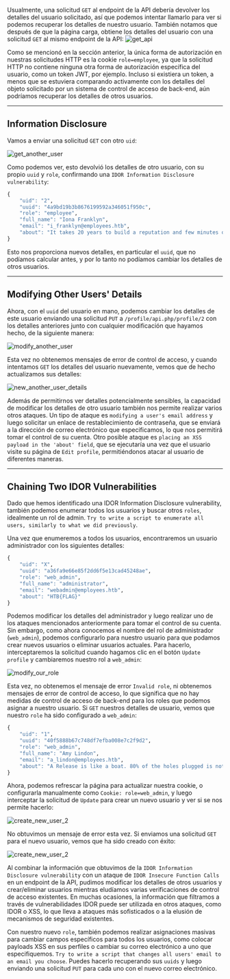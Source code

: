 Usualmente, una solicitud `GET` al endpoint de la API debería devolver los detalles del usuario solicitado, así que podemos intentar llamarlo para ver si podemos recuperar los detalles de nuestro usuario. También notamos que después de que la página carga, obtiene los detalles del usuario con una solicitud `GET` al mismo endpoint de la API: ![get_api](https://academy.hackthebox.com/storage/modules/134/web_attacks_idor_get_api.jpg)

Como se mencionó en la sección anterior, la única forma de autorización en nuestras solicitudes HTTP es la cookie `role=employee`, ya que la solicitud HTTP no contiene ninguna otra forma de autorización específica del usuario, como un token JWT, por ejemplo. Incluso si existiera un token, a menos que se estuviera comparando activamente con los detalles del objeto solicitado por un sistema de control de acceso de back-end, aún podríamos recuperar los detalles de otros usuarios.

---

## Information Disclosure

Vamos a enviar una solicitud `GET` con otro `uid`:

![get_another_user](https://academy.hackthebox.com/storage/modules/134/web_attacks_idor_get_another_user.jpg)

Como podemos ver, esto devolvió los detalles de otro usuario, con su propio `uuid` y `role`, confirmando una `IDOR Information Disclosure vulnerability`:


```r
{
    "uid": "2",
    "uuid": "4a9bd19b3b8676199592a346051f950c",
    "role": "employee",
    "full_name": "Iona Franklyn",
    "email": "i_franklyn@employees.htb",
    "about": "It takes 20 years to build a reputation and few minutes of cyber-incident to ruin it."
}
```

Esto nos proporciona nuevos detalles, en particular el `uuid`, que no podíamos calcular antes, y por lo tanto no podíamos cambiar los detalles de otros usuarios.

---

## Modifying Other Users' Details

Ahora, con el `uuid` del usuario en mano, podemos cambiar los detalles de este usuario enviando una solicitud `PUT` a `/profile/api.php/profile/2` con los detalles anteriores junto con cualquier modificación que hayamos hecho, de la siguiente manera:

![modify_another_user](https://academy.hackthebox.com/storage/modules/134/web_attacks_idor_modify_another_user.jpg)

Esta vez no obtenemos mensajes de error de control de acceso, y cuando intentamos `GET` los detalles del usuario nuevamente, vemos que de hecho actualizamos sus detalles:

![new_another_user_details](https://academy.hackthebox.com/storage/modules/134/web_attacks_idor_new_another_user_details.jpg)

Además de permitirnos ver detalles potencialmente sensibles, la capacidad de modificar los detalles de otro usuario también nos permite realizar varios otros ataques. Un tipo de ataque es `modifying a user's email address` y luego solicitar un enlace de restablecimiento de contraseña, que se enviará a la dirección de correo electrónico que especificamos, lo que nos permitirá tomar el control de su cuenta. Otro posible ataque es `placing an XSS payload in the 'about' field`, que se ejecutaría una vez que el usuario visite su página de `Edit profile`, permitiéndonos atacar al usuario de diferentes maneras.

---

## Chaining Two IDOR Vulnerabilities

Dado que hemos identificado una IDOR Information Disclosure vulnerability, también podemos enumerar todos los usuarios y buscar otros `roles`, idealmente un rol de admin. `Try to write a script to enumerate all users, similarly to what we did previously`.

Una vez que enumeremos a todos los usuarios, encontraremos un usuario administrador con los siguientes detalles:


```r
{
    "uid": "X",
    "uuid": "a36fa9e66e85f2dd6f5e13cad45248ae",
    "role": "web_admin",
    "full_name": "administrator",
    "email": "webadmin@employees.htb",
    "about": "HTB{FLAG}"
}
```

Podemos modificar los detalles del administrador y luego realizar uno de los ataques mencionados anteriormente para tomar el control de su cuenta. Sin embargo, como ahora conocemos el nombre del rol de administrador (`web_admin`), podemos configurarlo para nuestro usuario para que podamos crear nuevos usuarios o eliminar usuarios actuales. Para hacerlo, interceptaremos la solicitud cuando hagamos clic en el botón `Update profile` y cambiaremos nuestro rol a `web_admin`:

![modify_our_role](https://academy.hackthebox.com/storage/modules/134/web_attacks_idor_modify_our_role.jpg)

Esta vez, no obtenemos el mensaje de error `Invalid role`, ni obtenemos mensajes de error de control de acceso, lo que significa que no hay medidas de control de acceso de back-end para los roles que podemos asignar a nuestro usuario. Si `GET` nuestros detalles de usuario, vemos que nuestro `role` ha sido configurado a `web_admin`:


```r
{
    "uid": "1",
    "uuid": "40f5888b67c748df7efba008e7c2f9d2",
    "role": "web_admin",
    "full_name": "Amy Lindon",
    "email": "a_lindon@employees.htb",
    "about": "A Release is like a boat. 80% of the holes plugged is not good enough."
}
```

Ahora, podemos refrescar la página para actualizar nuestra cookie, o configurarla manualmente como `Cookie: role=web_admin`, y luego interceptar la solicitud de `Update` para crear un nuevo usuario y ver si se nos permite hacerlo:

![create_new_user_2](https://academy.hackthebox.com/storage/modules/134/web_attacks_idor_create_new_user_2.jpg)

No obtuvimos un mensaje de error esta vez. Si enviamos una solicitud `GET` para el nuevo usuario, vemos que ha sido creado con éxito:

![create_new_user_2](https://academy.hackthebox.com/storage/modules/134/web_attacks_idor_get_new_user.jpg)

Al combinar la información que obtuvimos de la `IDOR Information Disclosure vulnerability` con un ataque de `IDOR Insecure Function Calls` en un endpoint de la API, pudimos modificar los detalles de otros usuarios y crear/eliminar usuarios mientras eludíamos varias verificaciones de control de acceso existentes. En muchas ocasiones, la información que filtramos a través de vulnerabilidades IDOR puede ser utilizada en otros ataques, como IDOR o XSS, lo que lleva a ataques más sofisticados o a la elusión de mecanismos de seguridad existentes.

Con nuestro nuevo `role`, también podemos realizar asignaciones masivas para cambiar campos específicos para todos los usuarios, como colocar payloads XSS en sus perfiles o cambiar su correo electrónico a uno que especifiquemos. `Try to write a script that changes all users' email to an email you choose`. Puedes hacerlo recuperando sus `uuids` y luego enviando una solicitud `PUT` para cada uno con el nuevo correo electrónico.